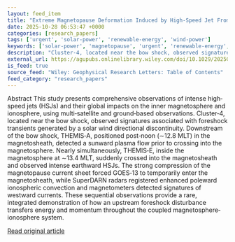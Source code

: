 ```yaml
---
layout: feed_item
title: "Extreme Magnetopause Deformation Induced by High‐Speed Jet From Foreshock Transient"
date: 2025-10-28 06:53:47 +0000
categories: [research_papers]
tags: ['urgent', 'solar-power', 'renewable-energy', 'wind-power']
keywords: ['solar-power', 'magnetopause', 'urgent', 'renewable-energy', 'extreme', 'wind-power', 'deformation']
description: "Cluster‐4, located near the bow shock, observed signatures associated with foreshock transients generated by a solar wind directional discontinuity"
external_url: https://agupubs.onlinelibrary.wiley.com/doi/10.1029/2025GL117683?af=R
is_feed: true
source_feed: "Wiley: Geophysical Research Letters: Table of Contents"
feed_category: "research_papers"
---
```


Abstract This study presents comprehensive observations of intense high‐speed jets (HSJs) and their global impacts on the inner magnetosphere and ionosphere, using multi‐satellite and ground‐based observations. Cluster‐4, located near the bow shock, observed signatures associated with foreshock transients generated by a solar wind directional discontinuity. Downstream of the bow shock, THEMIS‐A, positioned post‐noon (∼12.8 MLT) in the magnetosheath, detected a sunward plasma flow prior to crossing into the magnetosphere. Nearly simultaneously, THEMIS‐E, inside the magnetosphere at ∼13.4 MLT, suddenly crossed into the magnetosheath and observed intense earthward HSJs. The strong compression of the magnetopause current sheet forced GOES‐13 to temporarily enter the magnetosheath, while SuperDARN radars registered enhanced poleward ionospheric convection and magnetometers detected signatures of westward currents. These sequential observations provide a rare, integrated demonstration of how an upstream foreshock disturbance transfers energy and momentum throughout the coupled magnetosphere‐ionosphere system.

[Read original article](https://agupubs.onlinelibrary.wiley.com/doi/10.1029/2025GL117683?af=R)
